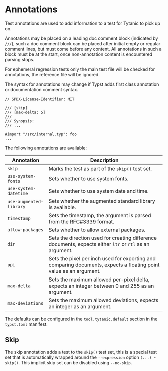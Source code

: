 # Annotations
Test annotations are used to add information to a test for Tytanic to pick up on.

Annotations may be placed on a leading doc comment block (indicated by `///`), such a doc comment block can be placed after initial empty or regular comment lines, but must come before any content.
All annotations in such a block must be at the start, once non-annotation content is encountered parsing stops.

For ephemeral regression tests only the main test file will be checked for annotations, the reference file will be ignored.

<div class="warning">

The syntax for annotations may change if Typst adds first class annotation or documentation comment syntax.

</div>

```typst
// SPDX-License-Identifier: MIT

/// [skip]
/// [max-delta: 5]
///
/// Synopsis:
/// ...

#import "/src/internal.typ": foo
...
```

The following annotations are available:

|Annotation|Description|
|---|---|
|`skip`|Marks the test as part of the `skip()` test set.|
|`use-system-fonts`|Sets whether to use system fonts.|
|`use-system-datetime`|Sets whether to use system date and time.|
|`use-augmented-library`|Sets whether the augmented standard library is available.|
|`timestamp`|Sets the timestamp, the argument is parsed from the [RFC#3339][rfc] format.|
|`allow-packages`|Sets whether to allow external packages.|
|`dir`|Sets the direction used for creating difference documents, expects either `ltr` or `rtl` as an argument.|
|`ppi`|Sets the pixel per inch used for exporting and comparing documents, expects a floating point value as an argument.|
|`max-delta`|Sets the maximum allowed per-pixel delta, expects an integer between 0 and 255 as an argument.|
|`max-deviations`|Sets the maximum allowed deviations, expects an integer as an argument.|

The defaults can be configured in the `tool.tytanic.default` section in the `typst.toml` manifest.

## Skip
The skip annotation adds a test to the `skip()` test set, this is a special test set that is automatically wrapped around the `--expression` option `(...) ~ skip()`.
This implicit skip set can be disabled using `--no-skip`.

[rfc]: https://datatracker.ietf.org/doc/html/rfc3339

